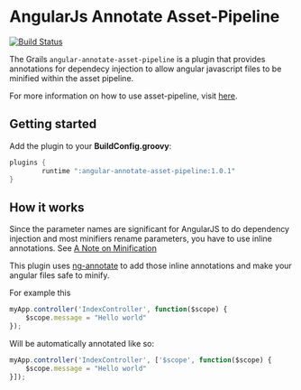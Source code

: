AngularJs Annotate Asset-Pipeline
================================
[![Build Status](https://drone.io/github.com/craigburke/angular-annotate-asset-pipeline/status.png)](https://drone.io/github.com/craigburke/angular-annotate-asset-pipeline/latest)

The Grails `angular-annotate-asset-pipeline` is a plugin that provides annotations for dependecy injection to allow angular javascript files to be minified within the asset pipeline.

For more information on how to use asset-pipeline, visit [here](http://www.github.com/bertramdev/asset-pipeline).

## Getting started
Add the plugin to your **BuildConfig.groovy**:
```groovy
plugins {
		runtime ":angular-annotate-asset-pipeline:1.0.1"
}
```

## How it works

Since the parameter names are significant for AngularJS to do dependency injection and most minifiers rename parameters,
you have to use inline annotations. See [A Note on Minification](https://docs.angularjs.org/tutorial/step_05)

This plugin uses [ng-annotate](https://github.com/olov/ng-annotate) to add those inline annotations and make your angular files safe to minify.

For example this 
```javascript
myApp.controller('IndexController', function($scope) {
	$scope.message = "Hello world"
});
```

Will be automatically annotated like so:
```javascript
myApp.controller('IndexController', ['$scope', function($scope) {
	$scope.message = "Hello world"
}]);
```
